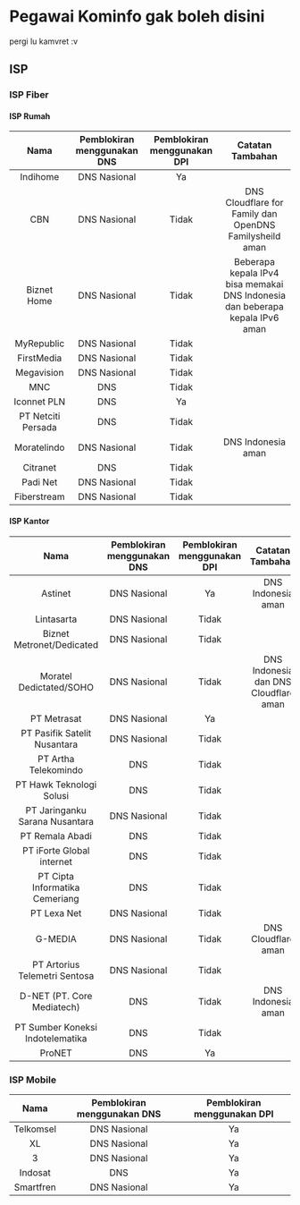 # Pegawai Kominfo gak boleh disini
pergi lu kamvret :v

## ISP

### ISP Fiber

#### ISP Rumah
| Nama | Pemblokiran menggunakan DNS | Pemblokiran menggunakan DPI | Catatan Tambahan |
| :---: | :---: | :---: | :---: |
| Indihome | DNS Nasional | Ya |
| CBN | DNS Nasional | Tidak | DNS Cloudflare for Family dan OpenDNS Familysheild aman |
| Biznet Home | DNS Nasional | Tidak | Beberapa kepala IPv4 bisa memakai DNS Indonesia dan beberapa kepala IPv6 aman|
| MyRepublic | DNS Nasional | Tidak |
| FirstMedia | DNS Nasional | Tidak |
| Megavision | DNS Nasional | Tidak |
| MNC | DNS | Tidak |
| Iconnet PLN | DNS | Ya |
| PT Netciti Persada | DNS | Tidak |
| Moratelindo | DNS Nasional | Tidak | DNS Indonesia aman |
| Citranet | DNS | Tidak |
| Padi Net | DNS Nasional | Tidak |
| Fiberstream | DNS Nasional | Tidak |

#### ISP Kantor
| Nama | Pemblokiran menggunakan DNS | Pemblokiran menggunakan DPI | Catatan Tambahan |
| :---: | :---: | :---: | :---: |
| Astinet | DNS Nasional | Ya |  DNS Indonesia aman |
| Lintasarta | DNS Nasional | Tidak |
| Biznet Metronet/Dedicated | DNS Nasional | Tidak |
| Moratel Dedictated/SOHO | DNS Nasional | Tidak | DNS Indonesia dan DNS Cloudflare aman |
| PT Metrasat | DNS Nasional | Ya |
| PT Pasifik Satelit Nusantara | DNS Nasional | Tidak |
| PT Artha Telekomindo | DNS | Tidak |
| PT Hawk Teknologi Solusi | DNS | Tidak |
| PT Jaringanku Sarana Nusantara | DNS Nasional | Tidak |
| PT Remala Abadi | DNS | Tidak |
| PT iForte Global internet | DNS | Tidak |
| PT Cipta Informatika Cemeriang | DNS | Tidak |
| PT Lexa Net | DNS Nasional | Tidak |
| G-MEDIA | DNS Nasional | Tidak | DNS Cloudflare aman |
| PT Artorius Telemetri Sentosa | DNS Nasional | Tidak |
| D-NET (PT. Core Mediatech) | DNS | Tidak | DNS Indonesia aman |
| PT Sumber Koneksi Indotelematika | DNS | Tidak |
| ProNET | DNS | Ya |

### ISP Mobile
| Nama | Pemblokiran menggunakan DNS | Pemblokiran menggunakan DPI |
| :---: | :---: | :---: |
| Telkomsel | DNS Nasional | Ya |
| XL | DNS Nasional | Ya |
| 3 | DNS Nasional | Ya |
| Indosat | DNS | Ya |
| Smartfren | DNS Nasional | Ya |
